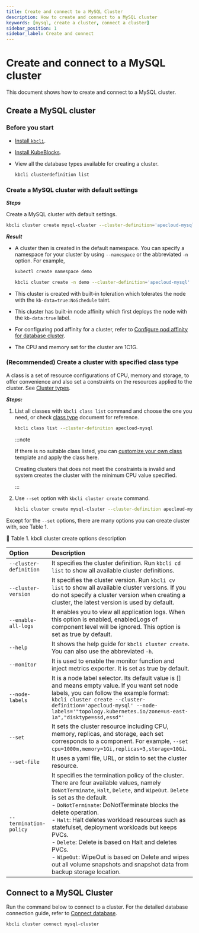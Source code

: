 ```yaml
---
title: Create and connect to a MySQL Cluster
description: How to create and connect to a MySQL cluster
keywords: [mysql, create a cluster, connect a cluster]
sidebar_position: 1
sidebar_label: Create and connect
---
```


# Create and connect to a MySQL cluster

This document shows how to create and connect to a MySQL cluster.

## Create a MySQL cluster

### Before you start

* [Install `kbcli`](./../../installation/install-and-uninstall-kbcli-and-kubeblocks.md#install-kbcli).
* [Install KubeBlocks](./../../installation/install-and-uninstall-kbcli-and-kubeblocks.md#install-kubeblocks).
* View all the database types available for creating a cluster.

  ```bash
  kbcli clusterdefinition list
  ```

### Create a MySQL cluster with default settings

***Steps***

Create a MySQL cluster with default settings.

```bash
kbcli cluster create mysql-cluster --cluster-definition='apecloud-mysql'
```

***Result***

* A cluster then is created in the default namespace. You can specify a namespace for your cluster by using `--namespace` or the abbreviated `-n` option. For example,

   ```bash
   kubectl create namespace demo

   kbcli cluster create -n demo --cluster-definition='apecloud-mysql'
   ```

* This cluster is created with built-in toleration which tolerates the node with the `kb-data=true:NoSchedule` taint.
* This cluster has built-in node affinity which first deploys the node with the `kb-data:true` label.
* For configuring pod affinity for a cluster, refer to [Configure pod affinity for database cluster](../../resource-scheduling/resource-scheduling.md).
* The CPU and memory set for the cluster are 1C1G.
  
### (Recommended) Create a cluster with specified class type

A class is a set of resource configurations of CPU, memory and storage, to offer convenience and also set a constraints on the resources applied to the cluster. See [Cluster types](./../cluster-type/cluster-types.md).

***Steps:***

1. List all classes with `kbcli class list` command and choose the one you need, or check [class type](./../cluster-type/cluster-types.md) document for reference.

   ```bash
   kbcli class list --cluster-definition apecloud-mysql  
   ```

   :::note
  
   If there is no suitable class listed, you can [customize your own class](./../cluster-type/customize-class-type.md) template and apply the class here.

   Creating clusters that does not meet the constraints is invalid and system creates the cluster with the minimum CPU value specified.

   :::

2. Use `--set` option with `kbcli cluster create` command.

   ```bash
   kbcli cluster create mysql-clsuter --cluster-definition apecloud-mysql --set class=general-2c2g
   ```

Except for the `--set` options, there are many options you can create cluster with, see Table 1.

📎 Table 1. kbcli cluster create options description

| Option                 | Description                                                                                                                                                                                                                                                                                                                                                                                                                                                                                                                                                     |
|:-----------------------|:----------------------------------------------------------------------------------------------------------------------------------------------------------------------------------------------------------------------------------------------------------------------------------------------------------------------------------------------------------------------------------------------------------------------------------------------------------------------------------------------------------------------------------------------------------------|
| `--cluster-definition` | It specifies the cluster definition. Run `kbcli cd list` to show all available cluster definitions.                                                                                                                                                                                                                                                                                                                                                                                                                                                             |
| `--cluster-version`    | It specifies the cluster version. Run `kbcli cv list` to show all available cluster versions. If you do not specify a cluster version when creating a cluster, the latest version is used by default.                                                                                                                                                                                                                                                                                                                                                           |
| `--enable-all-logs`    | It enables you to view all application logs. When this option is enabled, enabledLogs of component level will be ignored. This option is set as true by default.                                                                                                                                                                                                                                                                                                                                                                                                |
| `--help`               | It shows the help guide for `kbcli cluster create`. You can also use the abbreviated `-h`.                                                                                                                                                                                                                                                                                                                                                                                                                                                                      |
| `--monitor`            | It is used to enable the monitor function and inject metrics exporter. It is set as true by default.                                                                                                                                                                                                                                                                                                                                                                                                                                                            |
| `--node-labels`        | It is a node label selector. Its default value is [] and means empty value. If you want set node labels, you can follow the example format: <br />```kbcli cluster create --cluster-definition='apecloud-mysql' --node-labels='"topology.kubernetes.io/zone=us-east-1a","disktype=ssd,essd"'```                                                                                                                                                                                                                                                                 |
| `--set`                | It sets the cluster resource including CPU, memory, replicas, and storage, each set corresponds to a component. For example, `--set cpu=1000m,memory=1Gi,replicas=3,storage=10Gi`.                                                                                                                                                                                                                                                                                                                                                                              |
| `--set-file`           | It uses a yaml file, URL, or stdin to set the cluster resource.                                                                                                                                                                                                                                                                                                                                                                                                                                                                                                 |
| `--termination-policy` | It specifies the termination policy of the cluster. There are four available values, namely `DoNotTerminate`, `Halt`, `Delete`, and `WipeOut`. `Delete` is set as the default. <br /> - `DoNotTerminate`: DoNotTerminate blocks the delete operation. <br /> - `Halt`: Halt deletes workload resources such as statefulset, deployment workloads but keeps PVCs. <br /> - `Delete`: Delete is based on Halt and deletes PVCs. <br /> - `WipeOut`: WipeOut is based on Delete and wipes out all volume snapshots and snapshot data from backup storage location. |

## Connect to a MySQL Cluster

Run the command below to connect to a cluster. For the detailed database connection guide, refer to [Connect database](./../../connect_database/overview-of-database-connection.md).

```bash
kbcli cluster connect mysql-cluster
```
